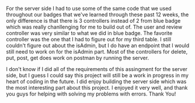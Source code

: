For the server side I had to use some of the same code that we used throughout our badges that we've learned through these past 12 weeks, the only difference is that there is 3 controllers instead of 2 from blue badge which was really chanllenging for me to build out of. The user and review controller was very similar to what we did in blue badge. The favorite controller was the one that I had to figure out for my third table. I still couldn't figure out about the isAdmin, but I do have an endpoint that I would still need to work on for the isAdmin part. Most of the controllers for delete, put, post, get does work on postman by running the server.

I don't know if I did all of the requirements of this assingment for the server side, but I guess I could say this project will still be a work in progress in my heart of coding in the future. I did enjoy building the server side which was the most interesting part about this project. I enjoyed it very well, and thank you guys for helping with solving my problems with errors.
Thank You!
